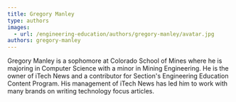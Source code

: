 ```yaml
---
title: Gregory Manley
type: authors
images:
  - url: /engineering-education/authors/gregory-manley/avatar.jpg
authors: gregory-manley
---
```

Gregory Manley is a sophomore at Colorado School of Mines where he is majoring in Computer Science with a minor in Mining Engineering. He is  the owner of iTech News and a contributor for Section's Engineering Education Content Program. His management of iTech News has led him to work with many brands on writing technology focus articles.
